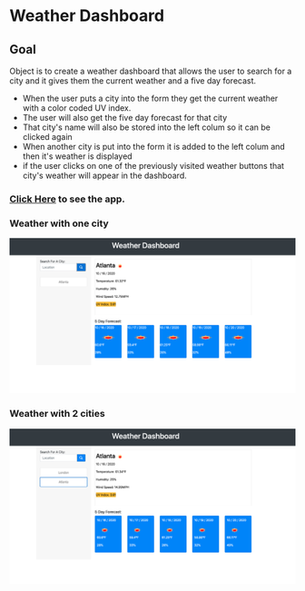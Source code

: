 # Weather Dashboard

## Goal
Object is to create a weather dashboard that allows the user to search for a city and it gives them the current weather and a five day forecast.

- When the user puts a city into the form they get the current weather with a color coded UV index.
- The user will also get the five day forecast for that city
- That city's name will also be stored into the left colum so it can be clicked again
- When another city is put into the form it is added to the left colum and then it's weather is displayed
- if the user clicks on one of the previously visited weather buttons that city's weather will appear in the dashboard.

### [Click Here](https://ericasiegel.github.io/wether-dashboard/) to see the app.

### Weather with one city
![Day Scheduler](./assets/images/weather1.png)

### Weather with 2 cities
![Day Scheduler with Events](./assets/images/weather2.png)


